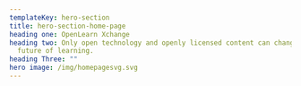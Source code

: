 ```yaml
---
templateKey: hero-section
title: hero-section-home-page
heading one: OpenLearn Xchange
heading two: Only open technology and openly licensed content can change the
  future of learning.
heading Three: ""
hero image: /img/homepagesvg.svg
---
```

